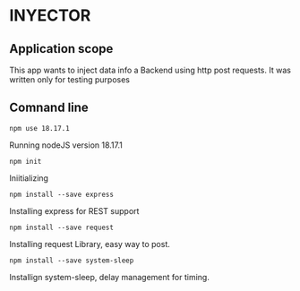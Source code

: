 # INYECTOR

## Application scope

This app wants to inject data info a Backend using http post requests.
It was written only for testing purposes

## Comnand line

`npm use 18.17.1`

Running nodeJS version 18.17.1

`npm init`

Iniitializing 

`npm install --save express`

Installing express for REST support

`npm install --save request`

Installing request Library, easy way to post. 

`npm install --save system-sleep`

Installign system-sleep, delay management for timing.
